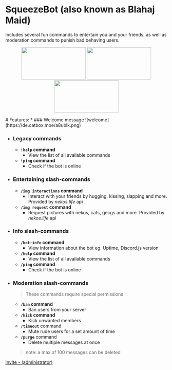 # SqueezeBot (also known as Blahaj Maid)    
  
Includes several fun commands to entertain you and your friends, as well as moderation commands to punish bad behaving users.     
<p align="center">
  <a href="https://discord.com/api/oauth2/authorize?client_id=938121371484061766&permissions=1102196230214&scope=bot%20applications.commands" 
     rel="Invite bot - recommended">
	  <img src="https://files.catbox.moe/mjkcb9.png" 
	        width="200" 
    		height="100"/></a>
  <a href="https://github.com/user/repository/subscription" 
     rel="Watch repo">
	  <img src="https://files.catbox.moe/5z67yq.png" 
	        width="200" 
    		height="100"/></a>
    <a href="https://github.com/user/repository/fork" 
      rel="Fork repo">
	  <img src="https://de.catbox.moe/03ioag.png" 
	        width="200" 
    		height="100"/></a>
</p>
# Features:  
* ### Welcome message
![welcome](https://de.catbox.moe/a8ublk.png)  

- ### Legacy commands
	- **`!help` command**
  		- View the list of all available commands  
	- **`!ping` command**
  		- Check if the bot is online

* ### Entertaining slash-commands
	* **`/img interactions` command**
		* Interact with your friends by hugging, kissing, slapping and more. Provided by *nekos.life* api
	* **`/img request` command**
		* Request pictures with nekos, cats, gecgs and more. Provided by *nekos.life* api

- ### Info slash-commands
	- **`/bot-info` command** 
		- View information about the bot eg. Uptime, Discord.js version
	- **`/help` command** 
		- View the list of all available commands  
	- **`/ping` command** 
		- Check if the bot is online

* ### Moderation slash-commands
	> These commands require special permissions
	* **`/ban` command**
  		* Ban users from your server   
	* **`/kick` command**
  		* Kick unwanted members  
	* **`/timeout`** command
  		* Mute rude users for a set amount of time    
	* **`/purge`** command
 	 	* Delete multiple messages at once
	> note: a max of 100 messages can be deleted

[Invite - (administrator)](https://discord.com/api/oauth2/authorize?client_id=938121371484061766&permissions=8&scope=bot%20applications.commands) 
